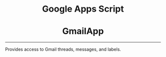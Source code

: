 <h1 align="center">Google Apps Script</h1>

<h1 align="center">GmailApp</h1>
<hr>

<p>Provides access to Gmail threads, messages, and labels.</p>
